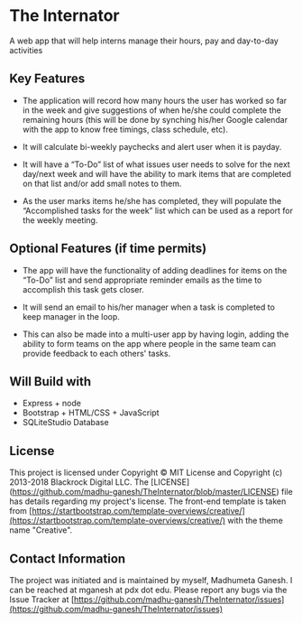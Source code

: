 # The Internator
A web app that will help interns manage their hours, pay and day-to-day activities

## Key Features
* The application will record how many hours the user has worked so far in the week and give suggestions of when he/she could complete the
remaining hours (this will be done by synching his/her Google calendar with the app to know free timings, class schedule, etc).

* It will calculate bi-weekly paychecks and alert user when it is payday.

* It will have a “To-Do” list of what issues user needs to solve for the next day/next week and will have the ability to mark items that are completed on that list and/or add small notes to them.

* As the user marks items he/she has completed, they will populate the “Accomplished tasks for the week” list which can be used as a report for the weekly meeting.

## Optional Features (if time permits)
* The app will have the functionality of adding deadlines for items on the “To-Do” list and send appropriate reminder emails as the time to accomplish this task gets closer.

* It will send an email to his/her manager when a task is completed to keep manager in the loop.

* This can also be made into a multi-user app by having login, adding the ability to form teams on the app where people in the same team can provide feedback to each others' tasks.

## Will Build with

* Express + node
* Bootstrap + HTML/CSS + JavaScript
* SQLiteStudio Database

## License
This project is licensed under Copyright © MIT License and Copyright (c) 2013-2018 Blackrock Digital LLC. The [LICENSE] (https://github.com/madhu-ganesh/TheInternator/blob/master/LICENSE) file has details regarding my project's license. The front-end template is taken from [https://startbootstrap.com/template-overviews/creative/](https://startbootstrap.com/template-overviews/creative/) with the theme name "Creative".

## Contact Information
The project was initiated and is maintained by myself, Madhumeta Ganesh. I can be reached at mganesh at pdx dot edu. Please report any bugs via the Issue Tracker at [https://github.com/madhu-ganesh/TheInternator/issues](https://github.com/madhu-ganesh/TheInternator/issues)
